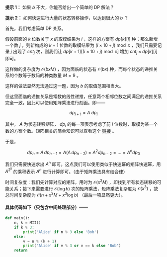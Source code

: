 **提示 1：** 如果 $b$ 不大，你能否给出一个简单的 DP 解法？

**提示 2：** 如何快速进行大量的状态转移操作，以达到很大的 $b$ ？

首先，我们考虑简单 DP 关系。

假设前面的 $k$ 位数关于 $x$ 的取模结果为 $i$ ，这样的方案有 $dp[k][i]$ 种；那么新增一个数 $j$ ，则新构成的 $k+1$ 位数的取模结果为 $(i\times 10+j) \bmod x$ ，我们只需要记录 $j$ 出现了 $cnt_j$ 次，则我们让 $dp[k+1][(i\times 10+j) \bmod x]$ 增加 $cnt_j\times dp[k][i]$ 即可。

这样做的复杂度为 $\mathcal{O}(bxM)$ ，因为面临的状态有 $\mathcal{O}(bx)$ 种，而每个状态的递推关系的个数等于数码的种类数量 $M=9$ 。

这样的做法显然无法通过这一题，因为 $b$ 的取值范围相当大。

但这里面临的递推关系是常数的线性递推，任意两个相邻位数之间满足的递推关系完全一致，因此可以使用矩阵乘法进行刻画。即——

$$dp_{i+1}=A\ dp_i$$

其中， $A$ 为状态转移矩阵， $dp_i$ 的每一项表示考虑了前 $i$ 位数时，取模为某一个数的方案个数。矩阵相关的简单知识可以查看这个 [链接](https://oi-wiki.org/math/linear-algebra/matrix/) 。

于是，

$$dp_n=A\,dp_{n-1}=A(A\,dp_{n-2})=A^2dp_{n-2}=\dots=A^ndp_0$$

我们只需要快速求出 $A^n$ 即可。这点我们可以使用类似于快速幂的矩阵快速幂，用 $A^{2^k}$ 的乘积表示 $A^n$ 进行计算即可。（由于矩阵乘法具有结合律）

时间复杂度：我们先计算对应的矩阵，用时为 $\mathcal{O}(x^2M)$ ，即找到所有状态转移的可能关系；接下来需要进行 $\mathcal{O}(\log b)$ 次的矩阵乘法，矩阵乘法复杂度为 $\mathcal{O}(x^3)$ ，故总时间复杂度为 $\mathcal{O}(n+x^2M+x^3\log b)$ （最后一项显然更大）。

#### 具体代码如下（只包含中间处理部分）——

```Python []
def main():
    n, k = MII()
    if k % 3:
        print('Alice' if n % 3 else 'Bob')
    else:
        v = n % (k + 1)
        print('Alice' if v % 3 or v == k else 'Bob')
    return
```